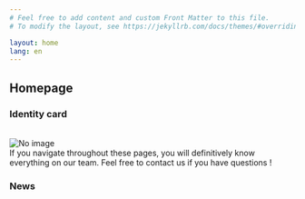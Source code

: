 ```yaml
---
# Feel free to add content and custom Front Matter to this file.
# To modify the layout, see https://jekyllrb.com/docs/themes/#overriding-theme-defaults

layout: home
lang: en
---
```

## Homepage

### Identity card
<br>
<img src="https://www.umr-lastig.fr/strudel/assets/images/graphical_abstract_en.png" alt="No image"/><br>
If you navigate throughout these pages, you will definitively know everything on our team. Feel free to contact us if you have questions !
<br>

### News
